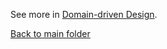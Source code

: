 

See more in [Domain-driven Design](https://www.amazon.com.br/Domain-driven-Design-Eric-Evans/dp/8576085046).

[Back to main folder](/../../tree/main)